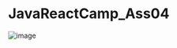 # JavaReactCamp_Ass04
![image](https://user-images.githubusercontent.com/76256037/117589539-c0705300-b132-11eb-97d1-e85ca07faf50.png)

